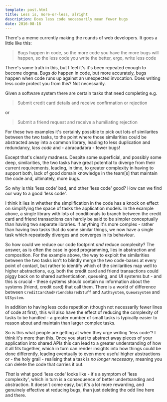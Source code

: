 ```yaml
---
template: post.html
title: Less is, more-or-less, alright
description: Does less code necessarily mean fewer bugs
date: 2016-08-18
---
```

There's a meme currently making the rounds of web developers. It goes a little like this:

> Bugs happen in code, so the more code you have the more bugs will happen, so the less code you write the better, ergo, write less code

There's some truth in this, but I feel it's it's been repeated enough to become dogma. Bugs _do_ happen in code, but more accurately, bugs happen when code runs up against an unexpected invocation. Does writing less code protect you from this? Not necessarily.

Given a software system there are certain tasks that need completing e.g. 

> Submit credit card details and receive confirmation or rejection

or 

> Submit a friend request and receive a humiliating rejection

For these two examples it's certainly possible to pick out lots of similarites between the two tasks, to the point where those similarities could be abstracted away into a common library, leading to less duplication and redundancy, _less code_ and - abracadabra - fewer bugs!

Except that's clearly madness. Despite some superficial, and possibly some deep, similarities, the two tasks have great potential to diverge from their current requirements, leading, in time, to greater complexity in having to support both, lack of good domain knowledge in the team[s] that maintain the code and, ultimately, more bugs.

So why is this 'less code' bad, and other 'less code' good? How can we find our way to a good 'less code'.

I think it lies in whether the simplification in the code has a knock on effect on simplifying the space of tasks the application models. In the example above, a single library with lots of conditionals to branch between the credit card and friend transactions can hardly be said to be simpler conceptually than having two separate libraries. If anything it's more complex - rather than having two tasks that do some similar things, we now have a single task which repeatedly diverges and converges in its behaviour.

So how could we reduce our code footprint *and* reduce complexity? The answer, as is often the case in good programming, lies in abstraction and composition. 
For the example above, the way to exploit the similarities between the two tasks isn't to blindly merge the two code-bases at every point of contact, but rather to identify which of the similarities map well to higher abstractions, e.g. both the credit card and friend transactions could piggy back on to shared authentication, queueing, and UI systems but - and this is crucial - these systems should contain no information about the systems (friend, credit card) that call them. There is a world of difference between `CreditCardAndFriendSharedStuff` and `AuthSystem`, `QueueSystem` and `UISystem`.

In addition to having less code repetition (though not necessarily fewer lines of code at first), this will also have the effect of reducing the complexity of tasks to be handled - a greater number of small tasks is typically easier to reason about and maintain than larger complex tasks. 

So is this what people are getting at when they urge writing 'less code'? I think it's more than this. Once you start to abstract away pieces of your application into shared APIs this can lead to a greater understanding of how it all fits together, which in turn can render insights into how things could be done differently, leading eventually to even more useful higher abstractions or - the holy grail - realising that a task is *no longer necessary*, meaning you can delete the code that carries it out. 

*That* is what good 'less code' looks like - it's a symptom of 
'less complexity', which in turn is a consequence of better undertsanding and abstraction. It doesn't come easy, but it's a lot more rewarding, and genuinely effective at reducing bugs, than just deleting the odd line here and there.
